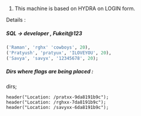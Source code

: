 1. This machine is based on HYDRA on LOGIN form.

Details :

##### SQL -> developer , Fukeit@123

```SQL
('Raman', 'rghx' 'cowboys', 20),
('Pratyush', 'pratyux', 'ILOVEYOU', 20),
('Savya', 'savyx', '12345678', 20);
```

##### Dirs where flags are being placed : 

dirs;
```
header("Location: /pratxx-9da8191b9c");
header("Location: /rghxx-7da8191b9c");
header("Location: /savyxx-6da8191b9c");
```
